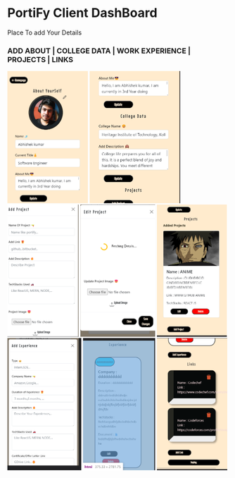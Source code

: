 # PortiFy Client DashBoard

Place To add Your Details

### ADD ABOUT | COLLEGE DATA | WORK EXPERIENCE | PROJECTS | LINKS

<img src="img1.png" height="300px" />
<img src="img2.png" height="300px" />
<img src="img3.png" height="300px" />
<img src="img4.png" height="300px" />
<img src="img5.png" height="300px" />
<img src="img6.png" height="300px" />
<img src="img7.png" height="300px" />
<img src="img8.png" height="300px" />
